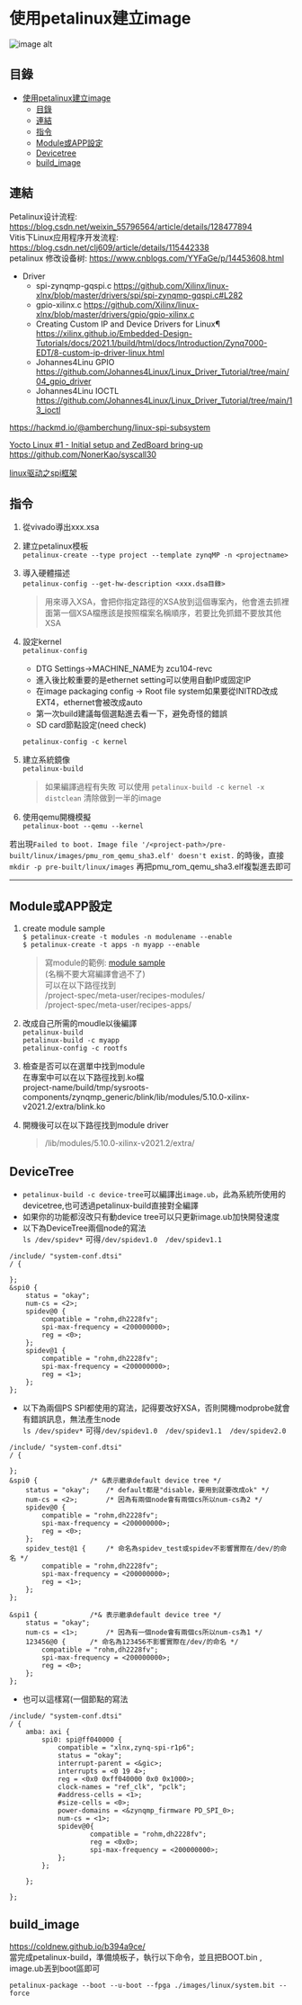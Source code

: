 # 使用petalinux建立image
![image alt](https://img-blog.csdnimg.cn/9d224d64d2964170b8abefe168458c53.png)

## 目錄
- [使用petalinux建立image](#使用petalinux建立image)
  - [目錄](#目錄)
  - [連結](#連結)
  - [指令](#指令)
  - [Module或APP設定](#module或app設定)
  - [Devicetree](#DeviceTree)
  - [build_image](#build_image)


## 連結

Petalinux设计流程:  https://blog.csdn.net/weixin_55796564/article/details/128477894  
Vitis下Linux应用程序开发流程: https://blog.csdn.net/clj609/article/details/115442338  
petalinux 修改设备树: https://www.cnblogs.com/YYFaGe/p/14453608.html  

* Driver 
    * spi-zynqmp-gqspi.c 
https://github.com/Xilinx/linux-xlnx/blob/master/drivers/spi/spi-zynqmp-gqspi.c#L282 
    * gpio-xilinx.c
https://github.com/Xilinx/linux-xlnx/blob/master/drivers/gpio/gpio-xilinx.c
    * Creating Custom IP and Device Drivers for Linux¶
https://xilinx.github.io/Embedded-Design-Tutorials/docs/2021.1/build/html/docs/Introduction/Zynq7000-EDT/8-custom-ip-driver-linux.html
    * Johannes4Linu GPIO
    https://github.com/Johannes4Linux/Linux_Driver_Tutorial/tree/main/04_gpio_driver
    * Johannes4Linu IOCTL
    https://github.com/Johannes4Linux/Linux_Driver_Tutorial/tree/main/13_ioctl

https://hackmd.io/@amberchung/linux-spi-subsystem

[Yocto Linux #1 - Initial setup and ZedBoard bring-up](https://www.youtube.com/watch?v=XPnmB-THjiY&t=670s&ab_channel=BOPV)
https://github.com/NonerKao/syscall30

[linux驱动之spi框架](https://www.jianshu.com/p/5b2586b642a9)



## 指令
1. 從vivado導出xxx.xsa
2. 建立petalinux模板   
   ```petalinux-create --type project --template zynqMP -n <projectname>```
3. 導入硬體描述  
    ```petalinux-config --get-hw-description <xxx.dsa目錄>```
    > 
    > 用來導入XSA，會把你指定路徑的XSA放到這個專案內，他會進去抓裡面第一個XSA檔應該是按照檔案名稱順序，若要比免抓錯不要放其他XSA
    
4. 設定kernel  
    ```petalinux-config```
    * DTG Settings->MACHINE_NAME为 zcu104-revc 
    * 進入後比較重要的是ethernet setting可以使用自動IP或固定IP
    * 在image packaging config -> Root file system如果要從INITRD改成EXT4，ethernet會被改成auto
    * 第一次build建議每個選點進去看一下，避免奇怪的錯誤
    * SD card節點設定(need check)   

    ```petalinux-config -c kernel```

5. 建立系統鏡像   
   ```petalinux-build```
    > 如果編譯過程有失敗 可以使用 ```petalinux-build -c kernel -x distclean``` 清除做到一半的image
6. 使用qemu開機模擬  
   ```petalinux-boot --qemu --kernel```


若出現```Failed to boot. Image file '/<project-path>/pre-built/linux/images/pmu_rom_qemu_sha3.elf' doesn't exist.```
的時後，直接```mkdir -p pre-built/linux/images``` 再把pmu_rom_qemu_sha3.elf複製進去即可

---
## Module或APP設定
1. create module sample       
```$ petalinux-create -t modules -n modulename --enable```  
```$ petalinux-create -t apps -n myapp --enable```
    >寫module的範例: [module sample](https://github.com/Xilinx/Embedded-Design-Tutorials/tree/master/docs/Introduction/Zynq7000-EDT/ref_files/example12/LKM)  
    >(名稱不要大寫編譯會過不了)  
    > 可以在以下路徑找到  
    > <project name>/project-spec/meta-user/recipes-modules/  
    > <project name>/project-spec/meta-user/recipes-apps/  

3. 改成自己所需的moudle以後編譯  
    ```petalinux-build```   
    ```petalinux-build -c myapp```      
    ```petalinux-config -c rootfs```   
4. 檢查是否可以在選單中找到module  
    在專案中可以在以下路徑找到.ko檔  
    project-name/build/tmp/sysroots-components/zynqmp_generic/blink/lib/modules/5.10.0-xilinx-v2021.2/extra/blink.ko

5. 開機後可以在以下路徑找到module driver
    > /lib/modules/5.10.0-xilinx-v2021.2/extra/

## DeviceTree  
* ```petalinux-build -c device-tree```可以編譯出```image.ub```，此為系統所使用的devicetree,也可透過petalinux-build直接對全編譯  
* 如果你的功能都沒改只有動device tree可以只更新image.ub加快開發速度
* 以下為DeviceTree兩個node的寫法  
  ```ls /dev/spidev*``` 可得```/dev/spidev1.0  /dev/spidev1.1```
```
/include/ "system-conf.dtsi"
/ {

};
&spi0 {
	status = "okay";
	num-cs = <2>;
	spidev@0 {
		compatible = "rohm,dh2228fv";
		spi-max-frequency = <200000000>;
		reg = <0>;
	};
	spidev@1 {
		compatible = "rohm,dh2228fv";
		spi-max-frequency = <200000000>;
		reg = <1>;
	};
};
```  
* 以下為兩個PS SPI都使用的寫法，記得要改好XSA，否則開機modprobe就會有錯誤訊息，無法產生node  
  ```ls /dev/spidev*``` 可得```/dev/spidev1.0  /dev/spidev1.1  /dev/spidev2.0```

```
/include/ "system-conf.dtsi"
/ {

};
&spi0 {				/* &表示繼承default device tree */
	status = "okay";	/* default都是"disable，要用到就要改成ok" */
	num-cs = <2>;		/* 因為有兩個node會有兩個cs所以num-cs為2 */
	spidev@0 {
		compatible = "rohm,dh2228fv";
		spi-max-frequency = <200000000>;
		reg = <0>;
	};
	spidev_test@1 {		/* 命名為spidev_test或spidev不影響實際在/dev/的命名 */
		compatible = "rohm,dh2228fv";
		spi-max-frequency = <200000000>;
		reg = <1>;
	};
};	

&spi1 {				/*& 表示繼承default device tree */
	status = "okay";
	num-cs = <1>;		/* 因為有一個node會有兩個cs所以num-cs為1 */
	123456@0 {		/* 命名為123456不影響實際在/dev/的命名 */
		compatible = "rohm,dh2228fv";
		spi-max-frequency = <200000000>;
		reg = <0>;
	};
};	
```
* 也可以這樣寫(一個節點的寫法
```
/include/ "system-conf.dtsi"
/ {
	amba: axi {
		spi0: spi@ff040000 {
			compatible = "xlnx,zynq-spi-r1p6";
			status = "okay";
			interrupt-parent = <&gic>;
			interrupts = <0 19 4>;
			reg = <0x0 0xff040000 0x0 0x1000>;
			clock-names = "ref_clk", "pclk";
			#address-cells = <1>;
			#size-cells = <0>;
			power-domains = <&zynqmp_firmware PD_SPI_0>;
			num-cs = <1>;
		    spidev@0{
		        	compatible = "rohm,dh2228fv";
		        	reg = <0x0>;
		        	spi-max-frequency = <200000000>;
		    };
		};	
		
	};

};
```

## build_image    
https://coldnew.github.io/b394a9ce/   
當完成petalinux-build，準備燒板子，執行以下命令，並且把BOOT.bin , image.ub丟到boot區即可
```sh!
petalinux-package --boot --u-boot --fpga ./images/linux/system.bit --force
```
